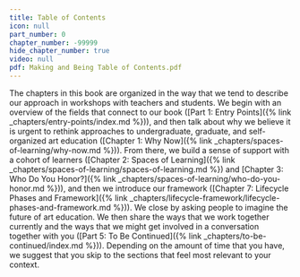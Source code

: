 ```yaml
---
title: Table of Contents
icon: null
part_number: 0
chapter_number: -99999
hide_chapter_number: true
video: null
pdf: Making and Being Table of Contents.pdf
---
```


The chapters in this book are organized in the way that we tend to describe our approach in workshops with teachers and students. We begin with an overview of the fields that connect to our book ([Part 1: Entry Points]({% link _chapters/entry-points/index.md %})), and then talk about why we believe it is urgent to rethink approaches to undergraduate, graduate, and self-organized art education ([Chapter 1: Why Now]({% link _chapters/spaces-of-learning/why-now.md %})). From there, we build a sense of support with a cohort of learners ([Chapter 2: Spaces of Learning]({% link _chapters/spaces-of-learning/spaces-of-learning.md %}) and [Chapter 3: Who Do You Honor?]({% link _chapters/spaces-of-learning/who-do-you-honor.md %})), and then we introduce our framework ([Chapter 7: Lifecycle Phases and Framework]({% link _chapters/lifecycle-framework/lifecycle-phases-and-framework.md %})). We close by asking people to imagine the future of art education. We then share the ways that we work together currently and the ways that we might get involved in a conversation together with you ([Part 5: To Be Continued]({% link _chapters/to-be-continued/index.md %})). Depending on the amount of time that you have, we suggest that you skip to the sections that feel most relevant to your context. 